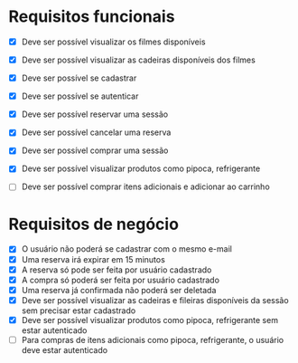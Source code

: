  
 # Requisitos funcionais
 - [x] Deve ser possível visualizar os filmes disponíveis
 - [x] Deve ser possível visualizar as cadeiras disponíveis dos filmes
 - [x] Deve ser possível se cadastrar
 - [x] Deve ser possível se autenticar
 - [x] Deve ser possível reservar uma sessão
 - [x] Deve ser possível cancelar uma reserva
 - [x] Deve ser possível comprar uma sessão
 - [x] Deve ser possível visualizar produtos como pipoca, refrigerante
 - [ ] Deve ser possível comprar itens adicionais e adicionar ao carrinho

  


 # Requisitos de negócio
 - [x] O usuário não poderá se cadastrar com o mesmo e-mail
 - [x] Uma reserva irá expirar em 15 minutos
 - [x] A reserva só pode ser feita por usuário cadastrado
 - [x] A compra só poderá ser feita por usuário cadastrado
 - [x] Uma reserva já confirmada não poderá ser deletada
 - [x] Deve ser possível visualizar as cadeiras e fileiras disponíveis da sessão sem precisar estar cadastrado
 - [x] Deve ser possível visualizar produtos como pipoca, refrigerante sem estar autenticado
 - [ ] Para compras de itens adicionais como pipoca, refrigerante, o usuário deve estar autenticado